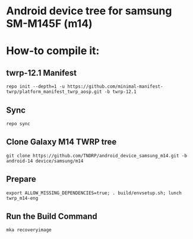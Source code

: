 # Android device tree for samsung SM-M145F (m14)

# How-to compile it:

## twrp-12.1 Manifest
    repo init --depth=1 -u https://github.com/minimal-manifest-twrp/platform_manifest_twrp_aosp.git -b twrp-12.1
## Sync
    repo sync
## Clone Galaxy M14 TWRP tree
    git clone https://github.com/TNDRP/android_device_samsung_m14.git -b android-14 device/samsung/m14
## Prepare
    export ALLOW_MISSING_DEPENDENCIES=true; . build/envsetup.sh; lunch twrp_m14-eng
## Run the Build Command
    mka recoveryimage

